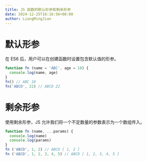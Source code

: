 ```yaml
---
title: JS 函数的默认形参和剩余形参
date: 2024-12-25T16:16:56+08:00
author: LiangMingJian
---
```


# 默认形参

在 ES6 后，用户可以在创建函数时设置包含默认值的形参。

```javascript
function fn (name = 'ABC', age = 18) {
  console.log(name, age)
}
fn() // ABC 18
fn('ABCD', 22) // ABCD 22
```

# 剩余形参

使用剩余形参，JS 允许我们将一个不定数量的参数表示为一个数组传入。

```javascript
function fn (name, ...params) {
  console.log(name)
  console.log(params)
}
fn ('ABCD', 1, 2) // ABCD [ 1, 2 ]
fn ('ABCD', 1, 2, 3, 4, 5) // ABCD [ 1, 2, 3, 4, 5 ]
```
